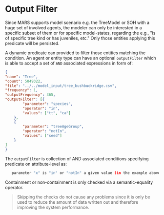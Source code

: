 # Output Filter

Since MARS supports model scenario e.g. the TreeModel or SOH with a huge set of involved agents, the modeler can only be interested in a specific subset of them or for specific model-states, regarding the e.g., "is of specific tree kind or has juveniles, etc." Only those entities applying this predicate will be persisted.

A dynamic predicate can provided to filter those entities matching the condition. An agent or entity  type can have an optional ``outputFilter`` which is able to accept a set of `AND` associated expressions in form of:

```json
{
"name": "Tree",
"count": 5049322,
"file": "../../model_input/tree_bushbuckridge.csv",
"frequency": 1,
"outputFrequency": 365,
"outputFilter": [{
        "parameter": "species",
        "operator": "in",
        "values": ["tt", "ca"]
    },
    {
        "parameter": "treeAgeGroup",
        "operator": "notIn",
        "values": ["seed"]
    }
]
}
```

The `outputFilter` is collection of AND associated conditions specifying predicate on attribute-level as: 

```bash
   parameter "x" is "in" or "notIn" a given value (in the example above ["tt", "ca"])
```

Containment or non-containment is only checked via a semantic-equality operator.

> Skipping the checks do not cause any problems since it is only be used to reduce the amount of data written out and therefore improving the system performance.